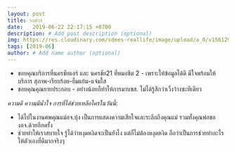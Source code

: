 ```yaml
---
layout: post
title: รถทัวร์
date:   2019-06-22 22:17:15 +0700
description: # Add post description (optional)
img: https://res.cloudinary.com/sdees-reallife/image/upload/a_0/v1561297660/IMG_8242.jpg # Add image post (optional)
tags: [2019-06]
author: # Add name author (optional)
---
```

- ขอบคุณบริการที่นครชัยแอร์ และ นครชัย21 ที่หมอชิต 2 - เพราะให้ข้อมูลได้ดี มีใจพร้อมให้บริการ สุภาพ-เรียบร้อย-ยิ้มแย้ม-แจ่มใส
- ขอบคุณคุณยายประกอบ - อย่างน้อยก็ทำให้การมาบขส. ไม่ได้รู้สึกว่าเวิ้งว้างซะทีเดียว

<i class="fa fa-child" style="color:plum"></i>

*ความดี ความมีน้ำใจ การที่ได้ช่วยเหลือใครในวันนี้*:
- ได้ไปในงานศพคุณแม่อจ.บุ้ง เป็นการแสดงความเสียใจและระลึกถึงคุณแม่ รวมทั้งคุณพ่อของอจ.ด้วยอีกครั้ง
- ช่วยทำให้เราสบายใจ รู้ได้ว่าหงุดหงิดจะเป็นยังไง แต่ก็ไม่ต้องหงุดหงิด ถือว่าเป็นการช่วยทำอะไรให้ตัวเองที่ดีมากจริงๆ
